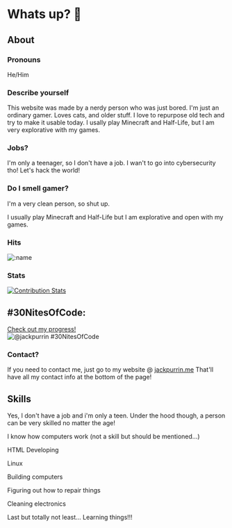 # Whats up? 🤨

<!--
**hackpurrin/hackpurrin** is a ✨ _special_ ✨ repository because its `README.md` (this file) appears on your GitHub profile.

Here are some ideas to get you started:

- 🔭 I’m currently working on ...
- 🌱 I’m currently learning ...
- 👯 I’m looking to collaborate on ...
- 🤔 I’m looking for help with ...
- 💬 Ask me about ...
- 📫 How to reach me: ...
- 😄 Pronouns: ...
Fun fact:
-->

## About

### Pronouns 

He/Him

### Describe yourself

This website was made by a nerdy person who was just bored. I'm just an ordinary gamer. Loves cats, and older stuff. I love to repurpose old tech and try to make it usable today. I usally play Minecraft and Half-Life, but I am very explorative with my games.

### Jobs?

I'm only a teenager, so I don't have a job. I wan't to go into cybersecurity tho! Let's hack the world!

### Do I smell gamer?

I'm a very clean person, so shut up.

I usually play Minecraft and Half-Life but I am explorative and open with my games.

### Hits

![:name](https://count.getloli.com/get/@jackpurrin?theme=rule34)

### Stats

  [![Contribution Stats](https://github-contribution-stats.vercel.app/api/?username=hackpurrin)](https://github.com/LordDashMe/github-contribution-stats/)

  ## #30NitesOfCode:
  [Check out my progress!](https://www.codedex.io/@jackpurrin/30-nites-of-code)  
  ![@jackpurrin #30NitesOfCode](https://www.codedex.io/api/petStatus?user=jackpurrin)
  
### Contact?

If you need to contact me, just go to my website @ [jackpurrin.me](https://jackpurrin.me/)
That'll have all my contact info at the bottom of the page!

## Skills

Yes, I don't have a job and i'm only a teen. Under the hood though, a person can be very skilled no matter the age!

I know how computers work (not a skill but should be mentioned...)

HTML Developing

Linux

Building computers

Figuring out how to repair things

Cleaning electronics

Last but totally not least... Learning things!!!

